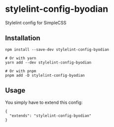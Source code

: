 # stylelint-config-byodian

Stylelint config for SimpleCSS

## Installation

```
npm install --save-dev stylelint-config-byodian

# Or with yarn
yarn add --dev stylelint-config-byodian

# Or with pnpm
pnpm add -D stylelint-config-byodian
```

## Usage
You simply have to extend this config:

```
{
  "extends": "stylelint-config-byodian"
}
```


